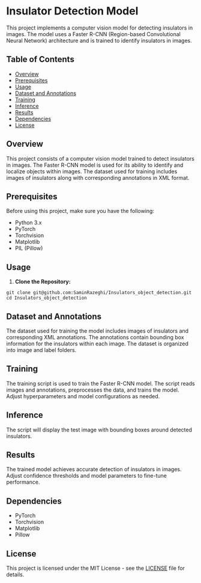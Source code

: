 <!DOCTYPE html>
<html lang="en">
<head>
  <meta charset="UTF-8">
  <meta name="viewport" content="width=device-width, initial-scale=1.0">
</head>
<body>

  <h1>Insulator Detection Model</h1>

  <p>This project implements a computer vision model for detecting insulators in images. The model uses a Faster R-CNN (Region-based Convolutional Neural Network) architecture and is trained to identify insulators in images.</p>

  <h2>Table of Contents</h2>

  <ul>
    <li><a href="#overview">Overview</a></li>
    <li><a href="#prerequisites">Prerequisites</a></li>
    <li><a href="#usage">Usage</a></li>
    <li><a href="#dataset-and-annotations">Dataset and Annotations</a></li>
    <li><a href="#training">Training</a></li>
    <li><a href="#inference">Inference</a></li>
    <li><a href="#results">Results</a></li>
    <li><a href="#dependencies">Dependencies</a></li>
    <li><a href="#license">License</a></li>
  </ul>

  <h2 id="overview">Overview</h2>

  <p>This project consists of a computer vision model trained to detect insulators in images. The Faster R-CNN model is used for its ability to identify and localize objects within images. The dataset used for training includes images of insulators along with corresponding annotations in XML format.</p>

  <h2 id="prerequisites">Prerequisites</h2>

  <p>Before using this project, make sure you have the following:</p>

  <ul>
    <li>Python 3.x</li>
    <li>PyTorch</li>
    <li>Torchvision</li>
    <li>Matplotlib</li>
    <li>PIL (Pillow)</li>
  </ul>

  <h2 id="usage">Usage</h2>

  <ol>
    <li><strong>Clone the Repository:</strong></li>
  </ol>

  <pre><code>git clone git@github.com:SaminRazeghi/Insulators_object_detection.git
cd Insulators_object_detection</code></pre>

  <ol start="2">
  </ol>


  <h2 id="dataset-and-annotations">Dataset and Annotations</h2>

  <p>The dataset used for training the model includes images of insulators and corresponding XML annotations. The annotations contain bounding box information for the insulators within each image. The dataset is organized into image and label folders.</p>

  <h2 id="training">Training</h2>

  <p>The training script is used to train the Faster R-CNN model. The script reads images and annotations, preprocesses the data, and trains the model. Adjust hyperparameters and model configurations as needed.</p>



  <h2 id="inference">Inference</h2>

  <p>The script will display the test image with bounding boxes around detected insulators.</p>

  <h2 id="results">Results</h2>

  <p>The trained model achieves accurate detection of insulators in images. Adjust confidence thresholds and model parameters to fine-tune performance.</p>

  <h2 id="dependencies">Dependencies</h2>

  <ul>
    <li>PyTorch</li>
    <li>Torchvision</li>
    <li>Matplotlib</li>
    <li>Pillow</li>
  </ul>

  <h2 id="license">License</h2>

  <p>This project is licensed under the MIT License - see the <a href="LICENSE">LICENSE</a> file for details.</p>

</body>
</html>
